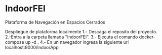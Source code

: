# IndoorFEI
Plataforma de Navegación en Espacios Cerrados

Despliegue de plataforma localmente
1.- Descaga el reposito del proyecto.
2.-Entra a la carpeta llamada "IndoorFEI".
3.- Ejecuta el comando docker-compose up -d .
4.- En un navegador ingresa la siguiente url localhost:9000/IndoorApp






